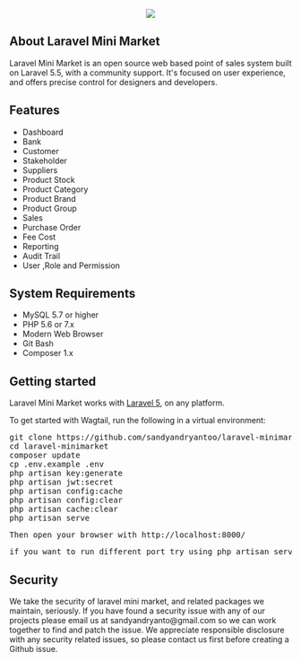 <p align="center"><img src="https://www.dropbox.com/s/iem18a9c754uo7q/login.png?dl=0"></p>

## About Laravel Mini Market
Laravel Mini Market is an open source web based point of sales system built on Laravel 5.5, with a community support. It's focused on user experience, and offers precise control for designers and developers.

## Features
<ul>
    <li>Dashboard</li>
    <li>Bank</li>
    <li>Customer</li>
    <li>Stakeholder</li>
    <li>Suppliers</li>
    <li>Product Stock</li>
    <li>Product Category</li>
    <li>Product Brand</li>
    <li>Product Group</li>
    <li>Sales</li>
    <li>Purchase Order</li>
    <li>Fee Cost</li>
    <li>Reporting</li>
    <li>Audit Trail</li>
    <li>User ,Role and Permission</li>
</ul>

## System Requirements
<ul>
    <li>MySQL 5.7 or higher</li>
    <li>PHP 5.6 or 7.x</li>
    <li>Modern Web Browser</li>
    <li>Git Bash</li>
    <li>Composer 1.x</li>
</ul>

## Getting started

<p>Laravel Mini Market works with <a href="https://laravel.com/" rel="nofollow">Laravel 5</a>, on any platform.</p>
<p>To get started with Wagtail, run the following in a virtual environment:</p>

<div class="highlight highlight-source-shell">
<pre>
git clone https://github.com/sandyandryantoo/laravel-minimarket.git
<span class="pl-c1">cd</span> laravel-minimarket
composer update
cp .env.example .env
php artisan key:generate
php artisan jwt:secret
php artisan config:cache
php artisan config:clear
php artisan cache:clear
php artisan serve
</pre>
<pre>
Then open your browser with http://localhost:8000/
</pre>
<pre>
if you want to run different port try using php artisan serve --port=[PORT_NUMBER] example php artisan serve --port=7070
</pre>
</div>

## Security
<p>
    We take the security of laravel mini market, and related packages we maintain, seriously. If you have found a security issue with any of our projects please email us at sandyandryanto@gmail.com so we can work together to find and patch the issue. We appreciate responsible disclosure with any security related issues, so please contact us first before creating a Github issue.
</p>

